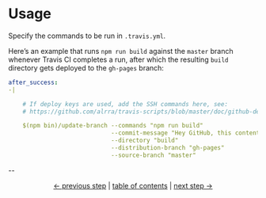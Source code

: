 # Usage

Specify the commands to be run in `.travis.yml`.

Here’s an example that runs `npm run build` against the `master`
branch whenever Travis CI completes a run, after which the resulting
`build` directory gets deployed to the `gh-pages` branch:

```yml
after_success:
-|

    # If deploy keys are used, add the SSH commands here, see:
    # https://github.com/alrra/travis-scripts/blob/master/doc/github-deploy-keys.md#26-set-up-ssh-connection-for-travis-ci

    $(npm bin)/update-branch --commands "npm run build"
                             --commit-message "Hey GitHub, this content is for you! [skip ci]"
                             --directory "build"
                             --distribution-branch "gh-pages"
                             --source-branch "master"
```

--

<div align="center">
    <a href="github-deploy-keys.md">← previous step</a> |
    <a href="../README.md#usage">table of contents</a> |
    <a href="handle-multiple-jobs.md">next step →</a>
</div>
